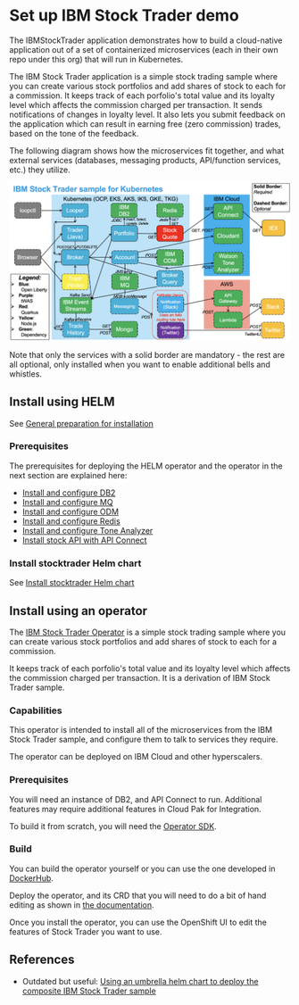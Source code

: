 # Set up IBM Stock Trader demo

The IBMStockTrader application demonstrates how to build a cloud-native application out of a set of containerized microservices (each in their own repo under this org) that will run in Kubernetes. 

The IBM Stock Trader application is a simple stock trading sample where you can create various stock portfolios and add shares of stock to each for a commission. It keeps track of each porfolio's total value and its loyalty level which affects the commission charged per transaction. It sends notifications of changes in loyalty level. It also lets you submit feedback on the application which can result in earning free (zero commission) trades, based on the tone of the feedback.

The following diagram shows how the microservices fit together, and what external services (databases, messaging products, API/function services, etc.) they utilize.

![stock trader](./media/stock-trader.png)

Note that only the services with a solid border are mandatory - the rest are all optional, only installed when you want to enable additional bells and whistles.

## Install using HELM

See [General preparation for installation](https://github.com/IBMStockTrader/stocktrader-helm#general-preparation-for-installation)

### Prerequisites

The prerequisites for deploying the HELM operator and the operator in the next section are explained here:

- [Install and configure DB2](https://github.com/IBMStockTrader/stocktrader-helm#install-and-configure-db2)
- [Install and configure MQ](https://github.com/IBMStockTrader/stocktrader-helm#install-and-configure-mq)
- [Install and configure ODM](https://github.com/IBMStockTrader/stocktrader-helm#install-and-configure-odm)
- [Install and configure Redis](https://github.com/IBMStockTrader/stocktrader-helm#install-and-configure-redis)
- [Install and configure Tone Analyzer](https://github.com/IBMStockTrader/stocktrader-helm#install-and-configure-tone-analyzer)
- [Install stock API with API Connect](https://github.com/IBMStockTrader/stocktrader-helm#install-stock-api-with-api-connect)

### Install stocktrader Helm chart

See [Install stocktrader Helm chart](https://github.com/IBMStockTrader/stocktrader-helm#install-stocktrader-helm-chart)

## Install using an operator

The [IBM Stock Trader Operator](https://github.com/IBMStockTrader/stocktrader-operator) is a simple stock trading sample where you can create various stock portfolios and add shares of stock to each for a commission.

It keeps track of each porfolio's total value and its loyalty level which affects the commission charged per transaction. It is a derivation of IBM Stock Trader sample.

### Capabilities

This operator is intended to install all of the microservices from the IBM Stock Trader sample, and configure them to talk to services they require.

The operator can be deployed on IBM Cloud and other hyperscalers.

### Prerequisites

You will need an instance of DB2, and API Connect to run. Additional features may require additional features in Cloud Pak for Integration.  

To build it from scratch, you will need the [Operator SDK](https://docs.openshift.com/container-platform/4.3/operators/operator_sdk/osdk-helm.html).

### Build

You can build the operator yourself or you can use the one developed in [DockerHub](https://hub.docker.com/r/ibmstocktrader/stocktrader-operator).

Deploy the operator, and its CRD that you will need to do a bit of hand editing as shown in [the documentation](https://github.com/IBMStockTrader/stocktrader-operator).

Once you install the operator, you can use the OpenShift UI to edit the features of Stock Trader you want to use.

## References

- Outdated but useful: [Using an umbrella helm chart to deploy the composite IBM Stock Trader sample](https://medium.com/hybrid-cloud-engineering/using-an-umbrella-helm-chart-to-deploy-the-composite-ibm-stock-trader-sample-3b8b69af900d)